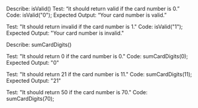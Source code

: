 Describe: isValid()
Test: “it should return valid if the card number is 0.”
Code: isValid("0");
Expected Output: “Your card number is valid.”


Test: "It should return invalid if the card number is 1."
Code: isValid("1");
Expected Output: "Your card number is invalid."


Describe: sumCardDigits()

Test: "It should return 0 if the card number is 0."
Code: sumCardDigits(0);
Expected Output: "0"

Test: "It should return 21 if the card number is 11."
Code: sumCardDigits(11);
Expected Output: "21"

Test: "It should return 50 if the card number is 70."
Code: sumCardDigits(70);
